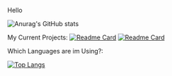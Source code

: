 Hello







![Anurag's GitHub stats](https://github-readme-stats.vercel.app/api?username=RealStormi&show_icons=true&theme=radical)





My Current Projects:
[![Readme Card](https://github-readme-stats.vercel.app/api/pin/?username=RealStormia&repo=guard)](https://github.com/anuraghazra/github-readme-stats)
[![Readme Card](https://github-readme-stats.vercel.app/api/pin/?username=RealStormi&repo=RealStormi.github.io)](https://github.com/anuraghazra/github-readme-stats)





Which Languages are im Using?:


[![Top Langs](https://github-readme-stats.vercel.app/api/top-langs/?username=RealStormi&layout=compact)](https://github.com/anuraghazra/github-readme-stats)
